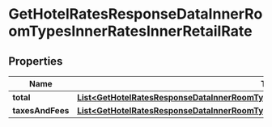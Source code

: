 

# GetHotelRatesResponseDataInnerRoomTypesInnerRatesInnerRetailRate

## Properties

Name | Type | Description | Notes
------------ | ------------- | ------------- | -------------
**total** | [**List&lt;GetHotelRatesResponseDataInnerRoomTypesInnerRatesInnerRetailRateTotalInner&gt;**](GetHotelRatesResponseDataInnerRoomTypesInnerRatesInnerRetailRateTotalInner.md) |  |  [optional]
**taxesAndFees** | [**List&lt;GetHotelRatesResponseDataInnerRoomTypesInnerRatesInnerRetailRateTaxesAndFeesInner&gt;**](GetHotelRatesResponseDataInnerRoomTypesInnerRatesInnerRetailRateTaxesAndFeesInner.md) |  |  [optional]




